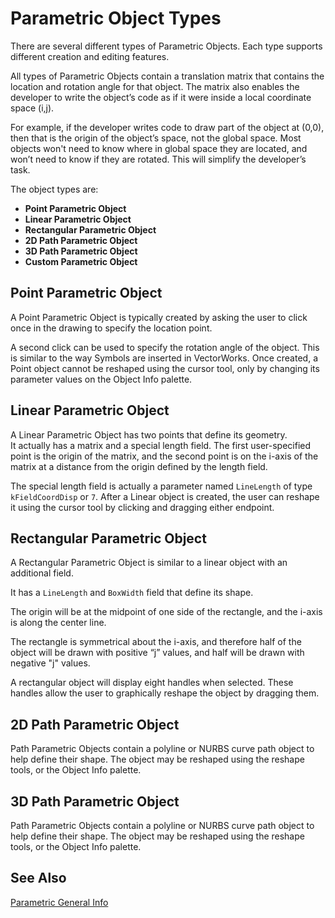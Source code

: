# Parametric Object Types

There are several different types of Parametric Objects. Each type supports different creation and editing features.

All types of Parametric Objects contain a translation matrix that contains the location and rotation angle for that object. The matrix also enables the developer to write the object’s code as if it were inside a local coordinate space (i,j).

For example, if the developer writes code to draw part of the object at (0,0), then that is the origin of the object’s space, not the global space. Most objects won't need to know where in global space they are located, and won’t need to know if they are rotated. This will simplify the developer’s task.

The object types are:

- **Point Parametric Object**
- **Linear Parametric Object**
- **Rectangular Parametric Object**
- **2D Path Parametric Object**
- **3D Path Parametric Object**
- **Custom Parametric Object**

## Point Parametric Object

A Point Parametric Object is typically created by asking the user to click once in the drawing to specify the location point.

A second click can be used to specify the rotation angle of the object. This is similar to the way Symbols are inserted in VectorWorks. Once created, a Point object cannot be reshaped using the cursor tool, only by changing its parameter values on the Object Info palette.

## Linear Parametric Object

A Linear Parametric Object has two points that define its geometry.  
It actually has a matrix and a special length field. The first user-specified point is the origin of the matrix, and the second point is on the i-axis of the matrix at a distance from the origin defined by the length field.

The special length field is actually a parameter named `LineLength` of type `kFieldCoordDisp` or `7`. After a Linear object is created, the user can reshape it using the cursor tool by clicking and dragging either endpoint.

## Rectangular Parametric Object

A Rectangular Parametric Object is similar to a linear object with an additional field.

It has a `LineLength` and `BoxWidth` field that define its shape.

The origin will be at the midpoint of one side of the rectangle, and the i-axis is along the center line.

The rectangle is symmetrical about the i-axis, and therefore half of the object will be drawn with positive “j” values, and half will be drawn with negative "j" values.

A rectangular object will display eight handles when selected. These handles allow the user to graphically reshape the object by dragging them.

## 2D Path Parametric Object

Path Parametric Objects contain a polyline or NURBS curve path object to help define their shape. The object may be reshaped using the reshape tools, or the Object Info palette.

## 3D Path Parametric Object

Path Parametric Objects contain a polyline or NURBS curve path object to help define their shape. The object may be reshaped using the reshape tools, or the Object Info palette.

## See Also

[Parametric General Info](Parametric%20General%20Info.md)
